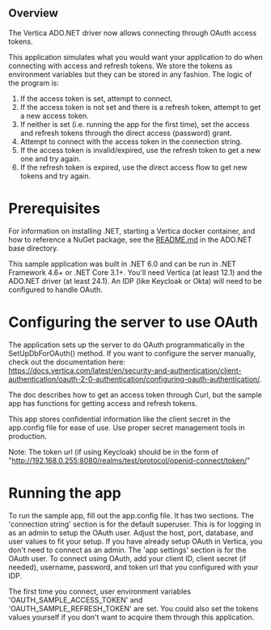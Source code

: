 ## Overview

The Vertica ADO.NET driver now allows connecting through OAuth access tokens. 

This application simulates what you would want your application to do when connecting with access and refresh tokens. We store the tokens as environment variables but they can be stored in any fashion. The logic of the program is:
1. If the access token is set, attempt to connect.
2. If the access token is not set and there is a refresh token, attempt to get a new access token.
3. If neither is set (i.e. running the app for the first time), set the access and refresh tokens through the direct access (password) grant.
4. Attempt to connect with the access token in the connection string.
5. If the access token is invalid/expired, use the refresh token to get a new one and try again.
6. If the refresh token is expired, use the direct access flow to get new tokens and try again.

# Prerequisites

For information on installing .NET, starting a Vertica docker container, and how to reference a NuGet package, see the [README.md](https://github.com/vertica/client-application-examples/blob/main/ADO.NET/README.md) in the ADO.NET base directory.

This sample application was built in .NET 6.0 and can be run in .NET Framework 4.6+ or .NET Core 3.1+.
You'll need Vertica (at least 12.1) and the ADO.NET driver (at least 24.1).
An IDP (like Keycloak or Okta) will need to be configured to handle OAuth.

# Configuring the server to use OAuth

The application sets up the server to do OAuth programmatically in the SetUpDbForOAuth() method. 
If you want to configure the server manually, check out the documentation here: https://docs.vertica.com/latest/en/security-and-authentication/client-authentication/oauth-2-0-authentication/configuring-oauth-authentication/.

The doc describes how to get an access token through Curl, but the sample app has functions for getting access and refresh tokens.

This app stores confidential information like the client secret in the app.config file for ease of use. Use proper secret management tools in production.

Note: The token url (if using Keycloak) should be in the form of "http://192.168.0.255:8080/realms/test/protocol/openid-connect/token/"

# Running the app

To run the sample app, fill out the app.config file. It has two sections.
The 'connection string' section is for the default superuser. This is for logging in as an admin to setup the OAuth user. Adjust the host, port, database, and user values to fit your setup. If you have already setup OAuth in Vertica, you don't need to connect as an admin.
The 'app settings' section is for the OAuth user.  To connect using OAuth, add your client ID, client secret (if needed), username, password, and token url that you configured with your IDP.

The first time you connect, user environment variables 'OAUTH_SAMPLE_ACCESS_TOKEN' and 'OAUTH_SAMPLE_REFRESH_TOKEN' are set. You could also set the tokens values yourself if you don't want to acquire them through this application.
